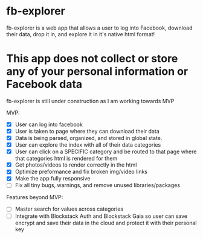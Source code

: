 # fb-explorer

fb-explorer is a web app that allows a user to log into Facebook, download their data, drop it in, and explore it in it's native html format! 

# This app does not collect or store any of your personal information or Facebook data

fb-explorer is still under construction as I am working towards MVP

MVP:
- [x] User can log into facebook
- [x] User is taken to page where they can download their data
- [x] Data is being parsed, organized, and stored in global state.
- [x] User can explore the index with all of their data categories
- [x] User can click on a SPECIFIC category and be routed to that page where that categories html is rendered for them
- [x] Get photos/videos to render correctly in the html
- [x] Optimize preformance and fix broken img/video links
- [x] Make the app fully responsive
- [ ] Fix all tiny bugs, warnings, and remove unused libraries/packages

Features beyond MVP:
- [ ] Master search for values across categories
- [ ] Integrate with Blockstack Auth and Blockstack Gaia so user can save encrypt and save their data in the cloud and protect it with their personal key
